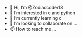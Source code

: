 - 👋 Hi, I’m @Zodiaccoder18
- 👀 I’m interested in c and python
- 🌱 I’m currently learning c
- 💞️ I’m looking to collaborate on ...
- 📫 How to reach me ...

<!---
Zodiaccoder18/Zodiaccoder18 is a ✨ special ✨ repository because its `README.md` (this file) appears on your GitHub profile.
You can click the Preview link to take a look at your changes.
--->
